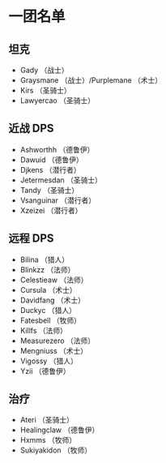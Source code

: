 # 一团名单

## 坦克

- Gady （战士）
- Graysmane （战士）/Purplemane （术士）
- Kirs （圣骑士）
- Lawyercao （圣骑士）

## 近战 DPS

- Ashworthh （德鲁伊）
- Dawuid （德鲁伊）
- Djkens （潜行者）
- Jetermesdan （圣骑士）
- Tandy （圣骑士）
- Vsanguinar （潜行者）
- Xzeizei （潜行者）

## 远程 DPS

- Bilina （猎人）
- Blinkzz （法师）
- Celestieaw （法师）
- Cursula （术士）
- Davidfang （术士）
- Duckyc （猎人）
- Fatesbell （牧师）
- Killfs （法师）
- Measurezero （法师）
- Mengniuss （术士）
- Vigossy （猎人）
- Yzii （德鲁伊）

## 治疗

- Ateri （圣骑士）
- Healingclaw （德鲁伊）
- Hxmms （牧师）
- Sukiyakidon （牧师）
